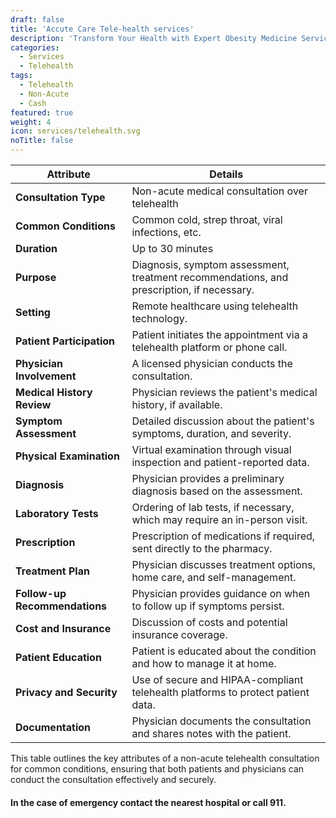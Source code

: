 ```yaml
---
draft: false
title: 'Accute Care Tele-health services'
description: 'Transform Your Health with Expert Obesity Medicine Services in Downtown Chicago'
categories:
  - Services
  - Telehealth
tags:
  - Telehealth
  - Non-Acute
  - Cash
featured: true
weight: 4
icon: services/telehealth.svg
noTitle: false
---
```

| Attribute                      | Details                                                                                                                                      |
|--------------------------------|----------------------------------------------------------------------------------------------------------------------------------------------|
| **Consultation Type**          | Non-acute medical consultation over telehealth                                |
| **Common Conditions**          | Common cold, strep throat, viral infections, etc.                             |
| **Duration**                   | Up to 30 minutes                                                             |
| **Purpose**                    | Diagnosis, symptom assessment, treatment recommendations, and prescription, if necessary. |
| **Setting**                    | Remote healthcare using telehealth technology.                               |
| **Patient Participation**      | Patient initiates the appointment via a telehealth platform or phone call.  |
| **Physician Involvement**      | A licensed physician conducts the consultation.                              |
| **Medical History Review**     | Physician reviews the patient's medical history, if available.              |
| **Symptom Assessment**         | Detailed discussion about the patient's symptoms, duration, and severity.    |
| **Physical Examination**       | Virtual examination through visual inspection and patient-reported data.    |
| **Diagnosis**                  | Physician provides a preliminary diagnosis based on the assessment.         |
| **Laboratory Tests**           | Ordering of lab tests, if necessary, which may require an in-person visit.  |
| **Prescription**               | Prescription of medications if required, sent directly to the pharmacy.     |
| **Treatment Plan**             | Physician discusses treatment options, home care, and self-management.       |
| **Follow-up Recommendations**   | Physician provides guidance on when to follow up if symptoms persist.       |
| **Cost and Insurance**         | Discussion of costs and potential insurance coverage.                        |
| **Patient Education**          | Patient is educated about the condition and how to manage it at home.       |
| **Privacy and Security**       | Use of secure and HIPAA-compliant telehealth platforms to protect patient data. |
| **Documentation**              | Physician documents the consultation and shares notes with the patient.    |

This table outlines the key attributes of a non-acute telehealth consultation for common conditions, ensuring that both patients and physicians can conduct the consultation effectively and securely. 
#### In the case of emergency contact the nearest hospital or call 911.